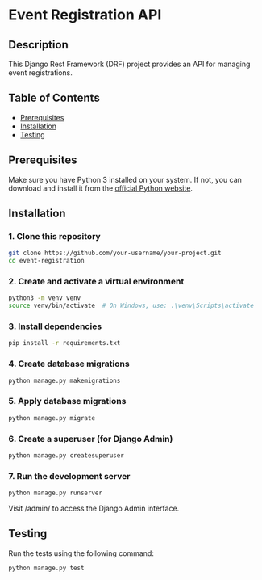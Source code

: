 # Event Registration API

## Description
This Django Rest Framework (DRF) project provides an API for managing event registrations.

## Table of Contents
- [Prerequisites](#prerequisites)
- [Installation](#installation)
- [Testing](#testing)

## Prerequisites

Make sure you have Python 3 installed on your system. If not, you can download and install it from the [official Python website](https://www.python.org/downloads/).

## Installation

### 1. Clone this repository

```bash
git clone https://github.com/your-username/your-project.git
cd event-registration
```

### 2. Create and activate a virtual environment

```bash
python3 -m venv venv
source venv/bin/activate  # On Windows, use: .\venv\Scripts\activate
```

### 3. Install dependencies

```bash
pip install -r requirements.txt
```

### 4. Create database migrations

```bash
python manage.py makemigrations
```

### 5. Apply database migrations

```bash
python manage.py migrate
```

### 6. Create a superuser (for Django Admin)

```bash
python manage.py createsuperuser
```

### 7. Run the development server

```bash
python manage.py runserver
```

Visit /admin/ to access the Django Admin interface.


## Testing

Run the tests using the following command:

```bash
python manage.py test
```

